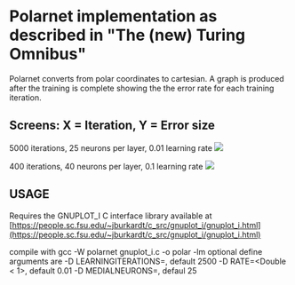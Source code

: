 # Polarnet implementation as described in "The (new) Turing Omnibus"
Polarnet converts from polar coordinates to cartesian. A graph is produced after the training is complete showing the the error rate for each training iteration.

## Screens: X = Iteration, Y = Error size

5000 iterations, 25 neurons per layer, 0.01 learning rate
![](https://i.imgur.com/tELxFko.png "")

400 iterations, 40 neurons per layer, 0.1 learning rate
![](https://i.imgur.com/fuTxbkn.png "")


## USAGE
Requires the GNUPLOT_I C interface library available at
[https://people.sc.fsu.edu/~jburkardt/c_src/gnuplot_i/gnuplot_i.html](https://people.sc.fsu.edu/~jburkardt/c_src/gnuplot_i/gnuplot_i.html)

compile with
gcc -W polarnet gnuplot_i.c -o polar -lm
optional define arguments are
-D LEARNINGITERATIONS=<uint>, default 2500
-D RATE=<Double < 1>, default 0.01
-D MEDIALNEURONS=<uint>, defaul 25